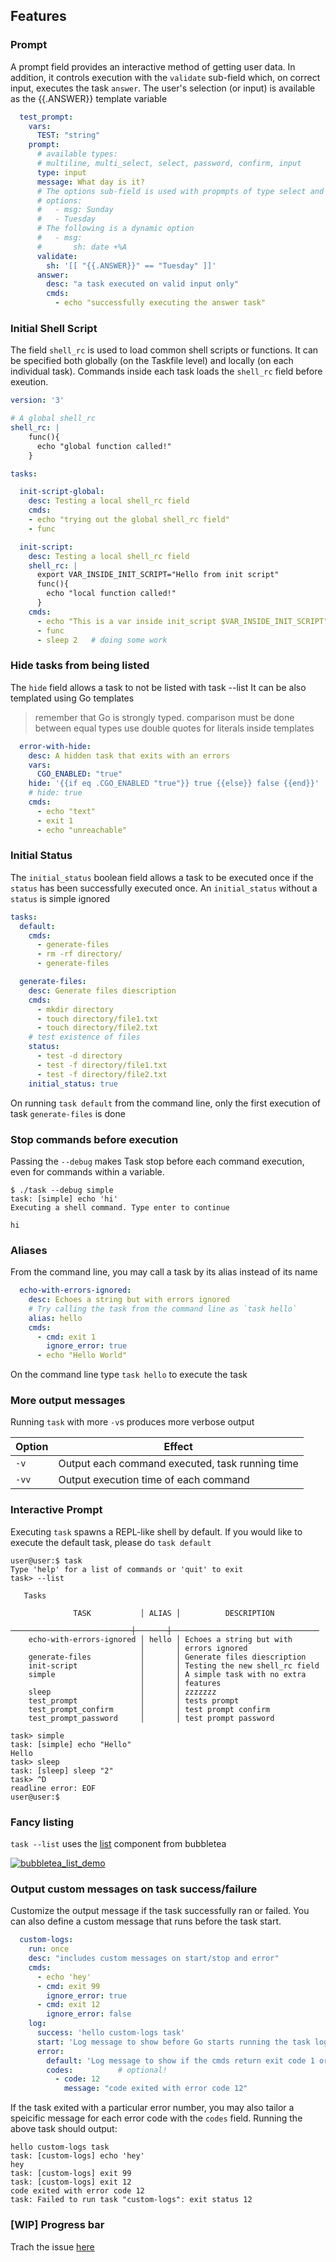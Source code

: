 ## Features

### Prompt

A prompt field provides an interactive method of getting user data.
In addition, it controls execution with the `validate` sub-field
which, on correct input, executes the task `answer`.
The user's selection (or input) is available as the {{.ANSWER}} template variable
```yaml
  test_prompt:
    vars:
      TEST: "string"
    prompt:
      # available types:
      # multiline, multi_select, select, password, confirm, input
      type: input
      message: What day is it?
      # The options sub-field is used with propmpts of type select and multi_select
      # options:
      #   - msg: Sunday
      #   - Tuesday
      # The following is a dynamic option
      #   - msg:
      #       sh: date +%A
      validate:
        sh: '[[ "{{.ANSWER}}" == "Tuesday" ]]'
      answer:
        desc: "a task executed on valid input only"
        cmds:
          - echo "successfully executing the answer task"
```

### Initial Shell Script

The field `shell_rc` is used to load common shell scripts or functions.
It can be specified both globally (on the Taskfile level) and locally 
(on each individual task). Commands inside each task loads the
`shell_rc` field before exeution.
```yaml
version: '3'

# A global shell_rc
shell_rc: |
    func(){
      echo "global function called!"
    }

tasks:

  init-script-global:
    desc: Testing a local shell_rc field
    cmds:
    - echo "trying out the global shell_rc field"
    - func

  init-script:
    desc: Testing a local shell_rc field
    shell_rc: |
      export VAR_INSIDE_INIT_SCRIPT="Hello from init script"
      func(){
        echo "local function called!"
      }
    cmds:
      - echo "This is a var inside init_script $VAR_INSIDE_INIT_SCRIPT"
      - func
      - sleep 2   # doing some work
```

### Hide tasks from being listed

The `hide` field allows a task to not be listed with task --list
It can be also templated using Go templates
> remember that Go is strongly typed. comparison must be done between equal types
> use double quotes for literals inside templates

```yaml
  error-with-hide:
    desc: A hidden task that exits with an errors
    vars:
      CGO_ENABLED: "true"
    hide: '{{if eq .CGO_ENABLED "true"}} true {{else}} false {{end}}'
    # hide: true
    cmds:
      - echo "text"
      - exit 1
      - echo "unreachable"
  ```
### Initial Status
The `initial_status` boolean field allows a task  to be executed 
once if the `status` has been successfully executed once.
An `initial_status` without a `status` is simple ignored

```yaml
tasks:
  default:
    cmds:
      - generate-files
      - rm -rf directory/
      - generate-files

  generate-files:
    desc: Generate files diescription
    cmds:
      - mkdir directory
      - touch directory/file1.txt
      - touch directory/file2.txt
    # test existence of files
    status:
      - test -d directory
      - test -f directory/file1.txt
      - test -f directory/file2.txt
    initial_status: true

```
On running `task default` from the command line, only the first execution of task `generate-files` is done

### Stop commands before execution
Passing the `--debug` makes Task stop before each command execution, even for commands within a variable.
```
$ ./task --debug simple
task: [simple] echo 'hi'
Executing a shell command. Type enter to continue

hi

```

### Aliases
From the command line, you may call a task by its alias instead of its name
```yaml
  echo-with-errors-ignored:
    desc: Echoes a string but with errors ignored
    # Try calling the task from the command line as `task hello`
    alias: hello
    cmds:
      - cmd: exit 1
        ignore_error: true
      - echo "Hello World"
```
On the command line type `task hello` to execute the task

### More output messages
Running `task` with more `-v`s produces more verbose output

| Option   | Effect    |
|--------------- | --------------- |
| `-v`   | Output each command executed, task running time   |
| `-vv`   | Output execution time of each command |


### Interactive Prompt
Executing `task` spawns a REPL-like shell by default. If you would like to execute the default task, please do `task default`
```
user@user:$ task
Type 'help' for a list of commands or 'quit' to exit 
task> --list

   Tasks                                                                      
                                                                              
              TASK           │ ALIAS │          DESCRIPTION                   
  ───────────────────────────┼───────┼─────────────────────────────────       
    echo-with-errors-ignored │ hello │ Echoes a string but with               
                             │       │ errors ignored                         
    generate-files           │       │ Generate files diescription            
    init-script              │       │ Testing the new shell_rc field         
    simple                   │       │ A simple task with no extra            
                             │       │ features                               
    sleep                    │       │ zzzzzzz                                
    test_prompt              │       │ tests prompt                           
    test_prompt_confirm      │       │ test prompt confirm                    
    test_prompt_password     │       │ test prompt password                   

task> simple
task: [simple] echo "Hello"
Hello
task> sleep
task: [sleep] sleep "2"
task> ^D
readline error: EOF
user@user:$ 
```

### Fancy listing
`task --list` uses the [list](https://github.com/charmbracelet/bubbles#list) component from bubbletea

[![bubbletea_list_demo](https://asciinema.org/a/sem2Ac3yZIUJ03HTMHyOEOq7I)](https://asciinema.org/a/sem2Ac3yZIUJ03HTMHyOEOq7I)

### Output custom messages on task success/failure
Customize the output message if the task successfully ran or failed. You can also define a custom message that runs before the task start. 

```yaml
  custom-logs:
    run: once
    desc: "includes custom messages on start/stop and error"
    cmds:
      - echo 'hey'
      - cmd: exit 99
        ignore_error: true
      - cmd: exit 12
        ignore_error: false
    log:
      success: 'hello custom-logs task'
      start: 'Log message to show before Go starts running the task logic (including env scripts)'
      error:
        default: 'Log message to show if the cmds return exit code 1 or greater'
        codes:          # optional!
          - code: 12
            message: "code exited with error code 12"
```

If the task exited with a particular error number, you may also tailor a speicific message for each error code with the `codes` field. Running the above task should output:

```
hello custom-logs task
task: [custom-logs] echo 'hey'
hey
task: [custom-logs] exit 99
task: [custom-logs] exit 12
code exited with error code 12
task: Failed to run task "custom-logs": exit status 12

```

### [WIP] Progress bar
Trach the issue [here](https://github.com/charmbracelet/bubbletea/issues/179)
